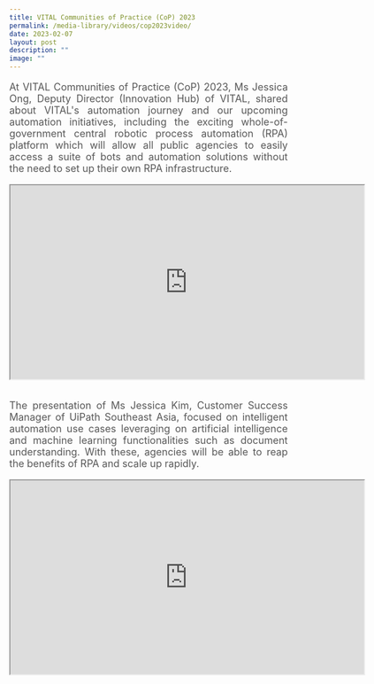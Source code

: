 ```yaml
---
title: VITAL Communities of Practice (CoP) 2023
permalink: /media-library/videos/cop2023video/
date: 2023-02-07
layout: post
description: ""
image: ""
---
```

<p style="font-size: 18px;color:#585858;text-align:justify;">
At VITAL Communities of Practice (CoP) 2023, Ms Jessica Ong, Deputy Director (Innovation Hub) of VITAL, shared about VITAL's automation journey and our upcoming automation initiatives, including the exciting whole-of-government central robotic process automation (RPA) platform which will allow all public agencies to easily access a suite of bots and automation solutions without the need to set up their own RPA infrastructure.
</p>

<div class="home-video"><iframe allowfullscreen="" allow="encrypted-media" src="https://www.youtube.com/embed/tBTid56mUkw?rel=0&amp;showinfo=0" height="350" width="640" id="video_player"></iframe></div>
<br>
<p style="font-size: 18px;color:#585858;text-align:justify;">
The presentation of Ms Jessica Kim, Customer Success Manager of UiPath Southeast Asia, focused on intelligent automation use cases leveraging on artificial intelligence and machine learning functionalities such as document understanding. With these, agencies will be able to reap the benefits of RPA and scale up rapidly.
</p>
<div class="home-video"><iframe allowfullscreen="" allow="encrypted-media" src="https://www.youtube.com/embed/grwr1O-AKOA?rel=0&amp;showinfo=0" height="350" width="640" id="video_player"></iframe></div>